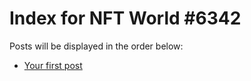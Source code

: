 # Index for NFT World #6342
Posts will be displayed in the order below:

- [Your first post](./001-first.md)

